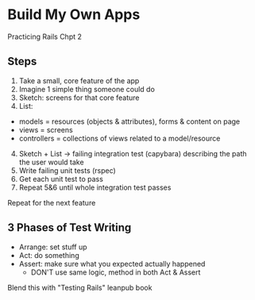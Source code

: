 # Build My Own Apps
Practicing Rails Chpt 2

## Steps
1. Take a small, core feature of the app
2. Imagine 1 simple thing someone could do
3. Sketch: screens for that core feature
5. List:
  - models = resources (objects & attributes), forms & content on page
  - views = screens
  - controllers = collections of views related to a model/resource
4. Sketch + List -> failing integration test (capybara) describing the path the user would take
5. Write failing unit tests (rspec)
6. Get each unit test to pass
7. Repeat 5&6 until whole integration test passes

Repeat for the next feature

## 3 Phases of Test Writing
- Arrange: set stuff up
- Act: do something
- Assert: make sure what you expected actually happened
  - DON'T use same logic, method in both Act & Assert

Blend this with "Testing Rails" leanpub book